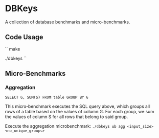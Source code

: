 # DBKeys

A collection of database benchmarks and micro-benchmarks. 

## Code Usage
``
make 

./dbkeys <params>
``

## Micro-Benchmarks

### Aggregation
``
SELECT G, SUM(S)
FROM table
GROUP BY G
``

This micro-benchmark executes the SQL query above, which groups all rows of a 
table based on the values of column G. For each group, we sum the values 
of column S for all rows that belong to said group.

Execute the aggregation microbenchmark:
``
./dbkeys ub agg <input_size> <no_unique_groups>
``
